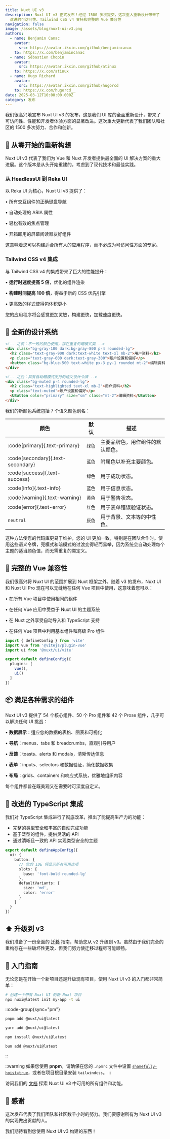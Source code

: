 ```yaml
---
title: Nuxt UI v3
description: Nuxt UI v3 正式发布！经过 1500 多次提交，这次重大重新设计带来了
  改进的可访问性、Tailwind CSS v4 支持和完整的 Vue 兼容性
navigation: false
image: /assets/blog/nuxt-ui-v3.png
authors:
  - name: Benjamin Canac
    avatar:
      src: https://avatar.ikxin.com/github/benjamincanac
    to: https://x.com/benjamincanac
  - name: Sébastien Chopin
    avatar:
      src: https://avatar.ikxin.com/github/atinux
    to: https://x.com/atinux
  - name: Hugo Richard
    avatar:
      src: https://avatar.ikxin.com/github/hugorcd
    to: https://x.com/hugorcd__
date: 2025-03-12T10:00:00.000Z
category: 发布
---
```


我们很高兴地宣布 Nuxt UI v3 的发布，这是我们 UI 库的全面重新设计，带来了可访问性、性能和开发者体验方面的显著改进。这次重大更新代表了我们团队和社区的 1500 多次努力、合作和创新。

## 🚀 从零开始的重新构想

Nuxt UI v3 代表了我们为 Vue 和 Nuxt 开发者提供最全面的 UI 解决方案的重大进展。这个版本是从头开始重建的，考虑到了现代技术和最佳实践。

### **从 HeadlessUI 到 Reka UI**

以 Reka UI 为核心，Nuxt UI v3 提供了：

• 所有交互组件的正确键盘导航

• 自动处理的 ARIA 属性

• 轻松有效的焦点管理

• 开箱即用的屏幕阅读器友好组件

这意味着您可以构建适合所有人的应用程序，而不必成为可访问性方面的专家。

### **Tailwind CSS v4 集成**

与 Tailwind CSS v4 的集成带来了巨大的性能提升：

• **运行时速度提高 5 倍**，优化的组件渲染

• **构建时间提高 100 倍**，得益于新的 CSS 优先引擎

• 更高效的样式使得包体积更小

您的应用程序将会感觉更加灵敏，构建更快，加载速度更快。

## 🎨 全新的设计系统

```html
<!-- 之前：不一致的颜色使用，存在重复的暗模式类 -->
<div class="bg-gray-100 dark:bg-gray-800 p-4 rounded-lg">
  <h2 class="text-gray-900 dark:text-white text-xl mb-2">用户资料</h2>
  <p class="text-gray-600 dark:text-gray-300">账户设置和偏好</p>
  <button class="bg-blue-500 text-white px-3 py-1 rounded mt-2">编辑资料</button>
</div>
```

```html
<!-- 之后：具有自动暗模式支持的语义设计令牌 -->
<div class="bg-muted p-4 rounded-lg">
  <h2 class="text-highlighted text-xl mb-2">用户资料</h2>
  <p class="text-muted">账户设置和偏好</p>
  <UButton color="primary" size="sm" class="mt-2">编辑资料</UButton>
</div>
```

我们的新颜色系统包括 7 个语义颜色别名：

| 颜色                             | 默认    | 描述                                                       |
|----------------------------------|---------|----------------------------------------------------------|
| :code[primary]{.text-primary}  | `绿色`  | 主要品牌色，用作组件的默认颜色。                          |
| :code[secondary]{.text-secondary} | `蓝色`  | 附属色以补充主要颜色。                                    |
| :code[success]{.text-success}  | `绿色`  | 用于成功状态。                                           |
| :code[info]{.text-info}      | `蓝色`  | 用于信息状态。                                           |
| :code[warning]{.text-warning} | `黄色`  | 用于警告状态。                                           |
| :code[error]{.text-error}      | `红色`  | 用于表单错误验证状态。                                   |
| `neutral`                        | `灰色`  | 用于背景、文本等的中性色。                               |

这种方法使您的代码库更易于维护，您的 UI 更加一致，特别是在团队合作时。使用这些语义令牌，亮模式和暗模式的过渡变得轻而易举，因为系统会自动处理每个主题的适当颜色值，而无需重复的类定义。

## 💚 完整的 Vue 兼容性

我们很高兴将 Nuxt UI 的范围扩展到 Nuxt 框架之外。随着 v3 的发布，Nuxt UI 和 Nuxt UI Pro 现在可以无缝地在任何 Vue 项目中使用，这意味着您可以：

• 在所有 Vue 项目中使用相同的组件

• 在任何 Vue 应用中受益于 Nuxt UI 的主题系统

• 在 Nuxt 之外享受自动导入和 TypeScript 支持

• 在任何 Vue 项目中利用基本组件和高级 Pro 组件

```ts [vite.config.ts]
import { defineConfig } from 'vite'
import vue from '@vitejs/plugin-vue'
import ui from '@nuxt/ui/vite'

export default defineConfig({
  plugins: [
    vue(),
    ui()
  ]
})
```

## 📦 满足各种需求的组件

Nuxt UI v3 提供了 54 个核心组件、50 个 Pro 组件和 42 个 Prose 组件，几乎可以解决任何 UI 挑战：

• **数据展示**：适应您的数据的表格、图表和可视化

• **导航**：menus、tabs 和 breadcrumbs，直观引导用户

• **反馈**：toasts、alerts 和 modals，清晰传达信息

• **表单**：inputs、selectors 和数据验证，简化数据收集

• **布局**：grids、containers 和响应式系统，优雅地组织内容

每个组件都旨在既美观又在需要时可深度自定义。

## 🔷 改进的 TypeScript 集成

我们对 TypeScript 集成进行了彻底改革，推出了能提高生产力的功能：

- 完整的类型安全和丰富的自动完成功能
- 基于泛型的组件，提供灵活的 API
- 通过清晰且一致的 API 实现类型安全的主题

```ts
export default defineAppConfig({
  ui: {
    button: {
      // 您的 IDE 将显示所有可用选项
      slots: {
        base: 'font-bold rounded-lg'
      },
      defaultVariants: {
        size: 'md',
        color: 'error'
      }
    }
  }
})
```

## ⬆️ 升级到 v3

我们准备了一份全面的 [迁移](https://ui.nuxt.com/getting-started/migration) 指南，帮助您从 v2 升级到 v3。虽然由于我们完全的重构存在一些破坏性更改，但我们努力使迁移过程尽可能顺畅。

## 🎯 入门指南

无论您是在开始一个新项目还是升级现有项目，使用 Nuxt UI v3 的入门都非常简单：

```bash
# 创建一个带有 Nuxt UI 的新 Nuxt 项目
npx nuxi@latest init my-app -t ui
```

::code-group{sync="pm"}
```bash [pnpm]
pnpm add @nuxt/ui@latest
```

```bash [yarn]
yarn add @nuxt/ui@latest
```

```bash [npm]
npm install @nuxt/ui@latest
```

```bash [bun]
bun add @nuxt/ui@latest
```
::

::warning
如果您使用 **pnpm**，请确保在您的 `.npmrc` 文件中设置 [`shamefully-hoist=true`](https://pnpm.io/npmrc#shamefully-hoist)，或者在项目根目录安装 `tailwindcss`。
::

访问我们的 [文档](https://ui.nuxt.com/getting-started) 探索 Nuxt UI v3 中可用的所有组件和功能。

## 🙏 感谢

这次发布代表了我们团队和社区数千小时的努力。我们要感谢所有为 Nuxt UI v3 的实现做出贡献的人。

我们期待看到您使用 Nuxt UI v3 构建的东西！
